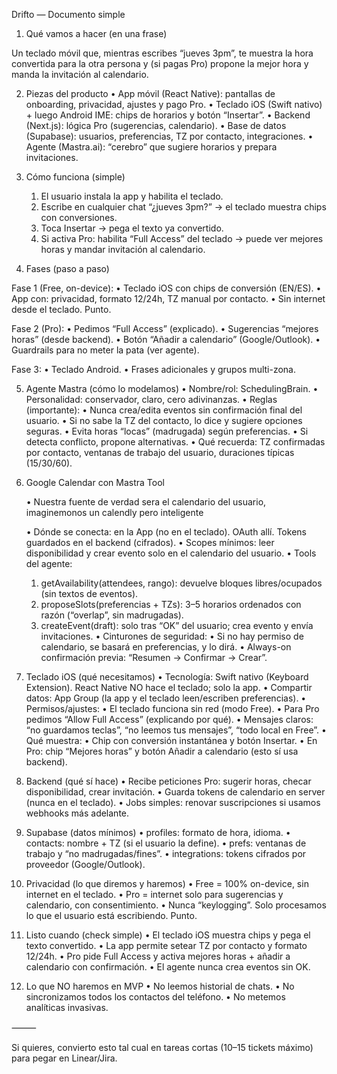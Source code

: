 
Drifto — Documento simple

1) Qué vamos a hacer (en una frase)

Un teclado móvil que, mientras escribes “jueves 3pm”, te muestra la hora convertida para la otra persona y (si pagas Pro) propone la mejor hora y manda la invitación al calendario.

2) Piezas del producto
	•	App móvil (React Native): pantallas de onboarding, privacidad, ajustes y pago Pro.
	•	Teclado iOS (Swift nativo) + luego Android IME: chips de horarios y botón “Insertar”.
	•	Backend (Next.js): lógica Pro (sugerencias, calendario).
	•	Base de datos (Supabase): usuarios, preferencias, TZ por contacto, integraciones.
	•	Agente (Mastra.ai): “cerebro” que sugiere horarios y prepara invitaciones.

3) Cómo funciona (simple)
	1.	El usuario instala la app y habilita el teclado.
	2.	Escribe en cualquier chat “¿jueves 3pm?” → el teclado muestra chips con conversiones.
	3.	Toca Insertar → pega el texto ya convertido.
	4.	Si activa Pro: habilita “Full Access” del teclado → puede ver mejores horas y mandar invitación al calendario.

4) Fases (paso a paso)

Fase 1 (Free, on-device):
	•	Teclado iOS con chips de conversión (EN/ES).
	•	App con: privacidad, formato 12/24h, TZ manual por contacto.
	•	Sin internet desde el teclado. Punto.

Fase 2 (Pro):
	•	Pedimos “Full Access” (explicado).
	•	Sugerencias “mejores horas” (desde backend).
	•	Botón “Añadir a calendario” (Google/Outlook).
	•	Guardrails para no meter la pata (ver agente).

Fase 3:
	•	Teclado Android.
	•	Frases adicionales y grupos multi-zona.

5) Agente Mastra (cómo lo modelamos)
	•	Nombre/rol: SchedulingBrain.
	•	Personalidad: conservador, claro, cero adivinanzas.
	•	Reglas (importante):
	•	Nunca crea/edita eventos sin confirmación final del usuario.
	•	Si no sabe la TZ del contacto, lo dice y sugiere opciones seguras.
	•	Evita horas “locas” (madrugada) según preferencias.
	•	Si detecta conflicto, propone alternativas.
	•	Qué recuerda: TZ confirmadas por contacto, ventanas de trabajo del usuario, duraciones típicas (15/30/60).

6) Google Calendar con Mastra Tool

    •	Nuestra fuente de verdad sera el calendario del usuario, imaginemonos un calendly pero inteligente

	•	Dónde se conecta: en la App (no en el teclado). OAuth allí. Tokens guardados en el backend (cifrados).
	•	Scopes mínimos: leer disponibilidad y crear evento solo en el calendario del usuario.
	•	Tools del agente:
	1.	getAvailability(attendees, rango): devuelve bloques libres/ocupados (sin textos de eventos).
	2.	proposeSlots(preferencias + TZs): 3–5 horarios ordenados con razón (“overlap”, sin madrugadas).
	3.	createEvent(draft): solo tras “OK” del usuario; crea evento y envía invitaciones.
	•	Cinturones de seguridad:
	•	Si no hay permiso de calendario, se basará en preferencias, y lo dirá.
	•	Always-on confirmación previa: “Resumen → Confirmar → Crear”.

7) Teclado iOS (qué necesitamos)
	•	Tecnología: Swift nativo (Keyboard Extension). React Native NO hace el teclado; solo la app.
	•	Compartir datos: App Group (la app y el teclado leen/escriben preferencias).
	•	Permisos/ajustes:
	•	El teclado funciona sin red (modo Free).
	•	Para Pro pedimos “Allow Full Access” (explicando por qué).
	•	Mensajes claros: “no guardamos teclas”, “no leemos tus mensajes”, “todo local en Free”.
	•	Qué muestra:
	•	Chip con conversión instantánea y botón Insertar.
	•	En Pro: chip “Mejores horas” y botón Añadir a calendario (esto sí usa backend).

8) Backend (qué sí hace)
	•	Recibe peticiones Pro: sugerir horas, checar disponibilidad, crear invitación.
	•	Guarda tokens de calendario en server (nunca en el teclado).
	•	Jobs simples: renovar suscripciones si usamos webhooks más adelante.

9) Supabase (datos mínimos)
	•	profiles: formato de hora, idioma.
	•	contacts: nombre + TZ (si el usuario la define).
	•	prefs: ventanas de trabajo y “no madrugadas/fines”.
	•	integrations: tokens cifrados por proveedor (Google/Outlook).

10) Privacidad (lo que diremos y haremos)
	•	Free = 100% on-device, sin internet en el teclado.
	•	Pro = internet solo para sugerencias y calendario, con consentimiento.
	•	Nunca “keylogging”. Solo procesamos lo que el usuario está escribiendo. Punto.

11) Listo cuando (check simple)
	•	El teclado iOS muestra chips y pega el texto convertido.
	•	La app permite setear TZ por contacto y formato 12/24h.
	•	Pro pide Full Access y activa mejores horas + añadir a calendario con confirmación.
	•	El agente nunca crea eventos sin OK.

12) Lo que NO haremos en MVP
	•	No leemos historial de chats.
	•	No sincronizamos todos los contactos del teléfono.
	•	No metemos analíticas invasivas.

⸻

Si quieres, convierto esto tal cual en tareas cortas (10–15 tickets máximo) para pegar en Linear/Jira.